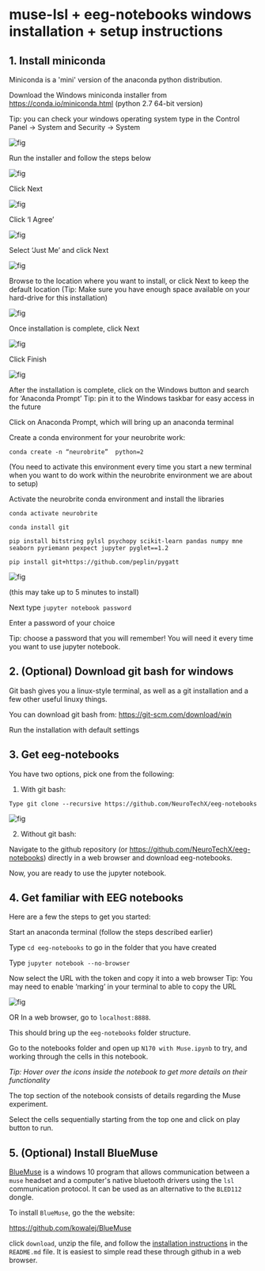 # muse-lsl + eeg-notebooks windows installation + setup instructions


## 1. Install miniconda

Miniconda is a 'mini' version of the anaconda python distribution.

Download the Windows miniconda installer from https://conda.io/miniconda.html (python 2.7 64-bit version)

Tip: you can check your windows operating system type in the Control Panel → System and Security → System

![fig](/figs/miniconda_install_fig.png)



Run the installer and follow the steps below


![fig](/doc/figs/miniconda_run_install_fig_1.png)


Click Next

![fig](/doc/figs/miniconda_run_install_fig_2.png)

Click ‘I Agree’ 

![fig](/doc/figs/miniconda_run_install_fig_3.png)


Select ‘Just Me’ and click Next

![fig](/doc/figs/miniconda_run_install_fig_4.png)

Browse to the location where you want to install, or click Next to keep the default location (Tip: Make sure you have enough space available on your hard-drive for this installation) 

![fig](/doc/figs/miniconda_run_install_fig_5.png)

Once installation is complete, click Next

![fig](/doc/figs/miniconda_run_install_fig_6.png)

Click Finish

![fig](/doc/figs/miniconda_run_install_fig_7.png)




After the installation is complete, click on the Windows button and search for ‘Anaconda Prompt’ 
Tip: pin it to the Windows taskbar for easy access in the future

Click on Anaconda Prompt, which will bring up an anaconda terminal 

Create a conda environment for your neurobrite work:


`conda create -n “neurobrite”  python=2`

(You need to activate this environment every time you start a new terminal when you want to do work within the neurobrite environment we are about to setup)  

Activate the neurobrite conda environment and install the libraries

`conda activate neurobrite`

`conda install git` 

`pip install bitstring pylsl psychopy scikit-learn pandas numpy mne seaborn
pyriemann pexpect jupyter pyglet==1.2`

`pip install git+https://github.com/peplin/pygatt`

![fig](/doc/figs/miniconda_run_install_fig_8.png)



(this may take up to 5 minutes to install)

Next type `jupyter notebook password`

Enter a password of your choice

Tip: choose a password that you will remember! You will need it every time you want to use jupyter notebook.



## 2. (Optional) Download git bash for windows

Git bash gives you a linux-style terminal, as well as a git installation and a few other useful linuxy things.

You can download git bash from: https://git-scm.com/download/win

Run the installation with default settings



## 3. Get eeg-notebooks

You have two options, pick one from the following:

1) With git bash:

`Type git clone --recursive https://github.com/NeuroTechX/eeg-notebooks`

![fig](/doc/figs/install_gitbash.png)


2) Without git bash:

Navigate to the github repository (or https://github.com/NeuroTechX/eeg-notebooks) directly in a web browser and download eeg-notebooks.

Now, you are ready to use the jupyter notebook.



## 4. Get familiar with EEG notebooks

Here are a few  the steps to get you started:

Start an anaconda terminal (follow the steps described earlier)

Type  `cd eeg-notebooks` to go in the folder that you have created

Type `jupyter notebook --no-browser`

Now select the URL with the token and copy it into a web browser 
Tip: You may need to enable ‘marking’ in your terminal to able to copy the URL

![fig](/doc/figs/mark_conda_terminal.png)


OR In a web browser, go to `localhost:8888`.

This should bring up the `eeg-notebooks` folder structure.

Go to the notebooks folder and open up `N170 with Muse.ipynb` to try, and working through the cells in this notebook.

*Tip: Hover over the icons inside the notebook to get more details on their functionality*

The top section of the notebook consists of details regarding the Muse experiment.

Select the cells sequentially starting from the top one and click on play button to run.


  
## 5. (Optional) Install BlueMuse

[BlueMuse](https://github.com/kowalej/BlueMuse) is a windows 10 program that allows communication between a `muse` headset and a computer's native bluetooth drivers using the `lsl` communication protocol. It can be used as an alternative to the `BLED112` dongle. 

To install `BlueMuse`, go the the website:

https://github.com/kowalej/BlueMuse

click `download`, unzip the file, and follow the [installation instructions](https://github.com/kowalej/BlueMuse#installation) in the `README.md` file. It is easiest to simple read these through github in a web browser. 











